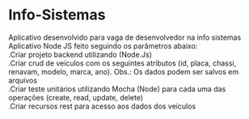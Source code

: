 # Info-Sistemas
Aplicativo desenvolvido para vaga de desenvolvedor na info sistemas
Aplicativo Node JS feito seguindo os parâmetros abaixo: <br>
.Criar projeto backend utilizando (Node.Js)<br>
.Criar crud de veículos com os seguintes atributos (id, placa, chassi, renavam, modelo, marca, ano). Obs.: Os dados podem ser salvos em arquivos <br>
.Criar teste unitários utilizando Mocha (Node) para cada uma das operações (create, read, update, delete) <br>
.Criar recursos rest para acesso aos dados dos veículos<br>


